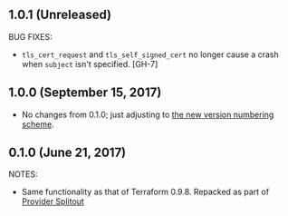## 1.0.1 (Unreleased)

BUG FIXES:

* `tls_cert_request` and `tls_self_signed_cert` no longer cause a crash when `subject` isn't specified. [GH-7]

## 1.0.0 (September 15, 2017)

* No changes from 0.1.0; just adjusting to [the new version numbering scheme](https://www.hashicorp.com/blog/hashicorp-terraform-provider-versioning/).

## 0.1.0 (June 21, 2017)

NOTES:

* Same functionality as that of Terraform 0.9.8. Repacked as part of [Provider Splitout](https://www.hashicorp.com/blog/upcoming-provider-changes-in-terraform-0-10/)
